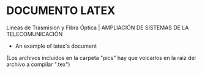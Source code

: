 # DOCUMENTO LATEX
Lineas de Trasmision y Fibra Óptica | AMPLIACIÓN DE SISTEMAS DE LA TELECOMUNICACIÓN
* An example of latex's document

(Los archivos incluidos en la carpeta "pics" hay que volcarlos en la raiz del archivo a compilar ".tex")
